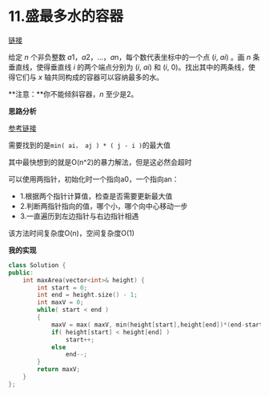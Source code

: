 # 11.盛最多水的容器

[链接](https://leetcode-cn.com/problems/container-with-most-water/description/)

给定 *n* 个非负整数 *a*1，*a*2，...，*a*n，每个数代表坐标中的一个点 (*i*, *ai*) 。画 *n* 条垂直线，使得垂直线 *i* 的两个端点分别为 (*i*, *ai*) 和 (*i*, 0)。找出其中的两条线，使得它们与 *x* 轴共同构成的容器可以容纳最多的水。

**注意：**你不能倾斜容器，*n* 至少是2。

**思路分析**

[参考链接](https://segmentfault.com/a/1190000008824222)

需要找到的是`min( ai， aj ) * ( j - i )`的最大值

其中最快想到的就是O(n^2)的暴力解法，但是这必然会超时

可以使用两指针，初始化时一个指向a0，一个指向an：

- 1.根据两个指针计算值，检查是否需要更新最大值
- 2.判断两指针指向的值，哪个小，哪个向中心移动一步
- 3.一直遍历到左边指针与右边指针相遇

该方法时间复杂度O(n)，空间复杂度O(1)

**我的实现**

```c++
class Solution {
public:
    int maxArea(vector<int>& height) {
        int start = 0;
        int end = height.size() - 1;
        int maxV = 0;
        while( start < end )
        {
            maxV = max( maxV, min(height[start],height[end])*(end-start) );
            if( height[start] < height[end] )
                start++;
            else
                end--;
        }
        return maxV;
    }
};
```

